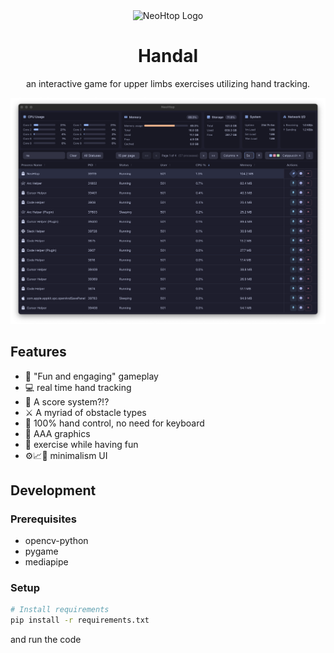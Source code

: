 <div align="center">
  <img src="app-icon.png" alt="NeoHtop Logo" width="120" />
  <h1>Handal</h1>
  <p>an interactive game for upper limbs exercises utilizing hand tracking.</p>

  
</div>

<div align="center">
  <img src="https://github.com/Abdenasser/neohtop/blob/main/screenshot.png?raw=true" alt="NeoHtop Screenshot" width="800" />
</div>



## Features

- 🎲 "Fun and engaging" gameplay
- 💻 real time hand tracking
- 💯 A score system?!?
- ⚔️ A myriad of obstacle types
- 👋 100% hand control, no need for keyboard
- 📸 AAA graphics
- 🎯 exercise while having fun
- ⚙️📈🗿 minimalism UI


## Development

### Prerequisites

- opencv-python
- pygame
- mediapipe

### Setup

```bash
# Install requirements 
pip install -r requirements.txt
```
and run the code
